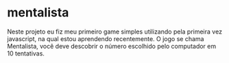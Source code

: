 # mentalista

Neste projeto eu fiz meu primeiro game simples utilizando pela primeira vez javascript, na qual estou aprendendo recentemente.
O jogo se chama Mentalista, você deve descobrir o número escolhido pelo computador em 10 tentativas.
